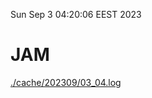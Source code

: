 Sun Sep  3 04:20:06 EEST 2023
# JAM
<a href='./cache/202309/03_04.log'>./cache/202309/03_04.log</a>
